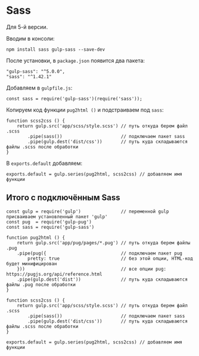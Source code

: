 # Sass
Для 5-й версии.

Вводим в консоли:

    npm install sass gulp-sass --save-dev

После установки, в `package.json` появится два пакета:

    "gulp-sass": "^5.0.0",
    "sass": "^1.42.1"

Добавляем в `gulpfile.js`:

    const sass = require('gulp-sass')(require('sass'));

Копируем код функции `pug2html ()` и подстраиваем под `sass`:

    function scss2css () {
        return gulp.src('app/scss/style.scss') // путь откуда берем файл .scss
            .pipe(sass())                      // подключаем пакет sass
            .pipe(gulp.dest('dist/css'))       // путь куда складываются файлы .scss после обработки
    }

В `exports.default` добавляем:

    exports.default = gulp.series(pug2html, scss2css) // добавляем имя функции

## Итого с подключённым Sass

    const gulp = require('gulp')               // переменной gulp присваиваем установленный пакет 'gulp'
    const pug  = require('gulp-pug')
    const sass = require('gulp-sass')

    function pug2html () {
        return gulp.src('app/pug/pages/*.pug') // путь откуда берем файлы .pug
        .pipe(pug({                            // подключаем пакет pug
            pretty: true                       // без этой опции, HTML-код будет минифицирован
        }))                                    // все опции pug: https://pugjs.org/api/reference.html
        .pipe(gulp.dest('dist'))               // путь куда складываются файлы .pug после обработки
    }

    function scss2css () {
        return gulp.src('app/scss/style.scss') // путь откуда берем файл .scss
            .pipe(sass())                      // подключаем пакет sass
            .pipe(gulp.dest('dist/css'))       // путь куда складываются файлы .scss после обработки
    } 

    exports.default = gulp.series(pug2html, scss2css) // добавляем имя функции
